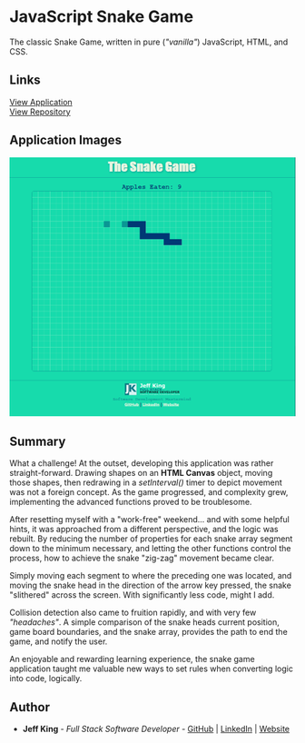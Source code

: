 # JavaScript Snake Game
The classic Snake Game, written in pure (*"vanilla"*) JavaScript, HTML, and CSS.

## Links
[View Application](https://jazfunk.github.io/jk-snake-game/)  
[View Repository](https://github.com/jazfunk/jk-snake-game.git)

## Application Images 
<img src="images/snakeGame_SS_1a.png"> 

## Summary
What a challenge!  At the outset, developing this application was rather straight-forward.  Drawing shapes on an **HTML Canvas** object, moving those shapes, then redrawing in a *setInterval()* timer to depict movement was not a foreign concept.  As the game progressed, and complexity grew, implementing the advanced functions proved to be troublesome.

After resetting myself with a "work-free" weekend... and with some helpful hints, it was approached from a different perspective, and the logic was rebuilt.  By reducing the number of properties for each snake array segment down to the minimum necessary, and letting the other functions control the process, how to achieve the snake "zig-zag" movement became clear. 

Simply moving each segment to where the preceding one was located, and moving the snake head in the direction of the arrow key pressed, the snake "slithered" across the screen.  With significantly less code, might I add.  

Collision detection also came to fruition rapidly, and with very few *"headaches"*.  A simple comparison of the snake heads current position, game board boundaries, and the snake array, provides the path to end the game, and notify the user.

An enjoyable and rewarding learning experience, the snake game application taught me valuable new ways to set rules when converting logic into code, logically.


## Author
* **Jeff King** - *Full Stack Software Developer* - [GitHub](https://github.com/jazfunk) | [LinkedIn](https://www.linkedin.com/in/jeffking222/) | [Website](https://jeff-king.net)